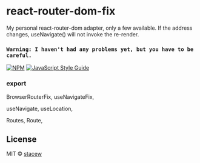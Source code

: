 # react-router-dom-fix

My personal react-router-dom adapter, only a few available.
If the address changes, useNavigate() will not invoke the re-render.

### `Warning: I haven't had any problems yet, but you have to be careful.`

[![NPM](https://img.shields.io/npm/v/react-router-dom-fix.svg)](https://www.npmjs.com/package/react-router-dom-fix) [![JavaScript Style Guide](https://img.shields.io/badge/code_style-standard-brightgreen.svg)](https://standardjs.com)


### export

BrowserRouterFix,
useNavigateFix,

useNavigate,
useLocation,

Routes,
Route,

## License

MIT © [stacew](https://github.com/stacew)
